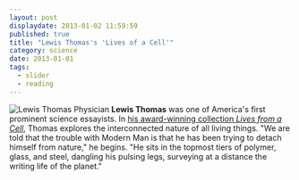 ```yaml
---
layout: post
displaydate: 2013-01-02 11:59:59
published: true
title: "Lewis Thomas's 'Lives of a Cell'"
category: science
date: 2013-01-01
tags: 
  - slider
  - reading
---
```


![Lewis Thomas](http://www.greatthoughtstreasury.com/sites/default/files/thomasweb[1].jpg)
Physician **Lewis Thomas** was one of America's first prominent science essayists. In <a href="https://stellar.mit.edu/S/course/21W/fa13/21W.737/courseMaterial/topics/topic5/readings/Selections_from_Lives_of_a_Cell_-_Lewis_Thomas/Selections_from_Lives_of_a_Cell_-_Lewis_Thomas.pdf" target="_blank">his award-winning collection _Lives from a Cell_</a>, Thomas explores the interconnected nature of all living things. "We are told that the trouble with Modern Man is that he has been trying to detach himself from nature," he begins. "He sits in the topmost tiers of polymer, glass, and steel, dangling his pulsing legs, surveying at a distance the writing life of the planet."